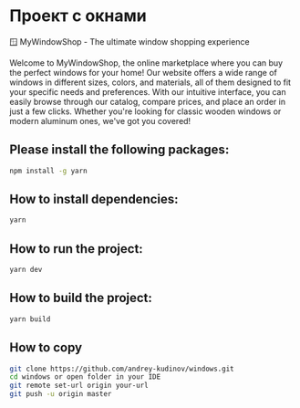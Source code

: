# Проект с окнами

🪟 MyWindowShop - The ultimate window shopping experience

Welcome to MyWindowShop, the online marketplace where you can buy the perfect windows for your home! Our website offers a wide range of windows in different sizes, colors, and materials, all of them designed to fit your specific needs and preferences. With our intuitive interface, you can easily browse through our catalog, compare prices, and place an order in just a few clicks. Whether you're looking for classic wooden windows or modern aluminum ones, we've got you covered!




## Please install the following packages:

```bash
npm install -g yarn
```

## How to install dependencies:

```bash
yarn
```

## How to run the project:

```bash
yarn dev
```

## How to build the project:

```bash
yarn build
```

## How to copy
  
```bash
git clone https://github.com/andrey-kudinov/windows.git
cd windows or open folder in your IDE
git remote set-url origin your-url
git push -u origin master
```
